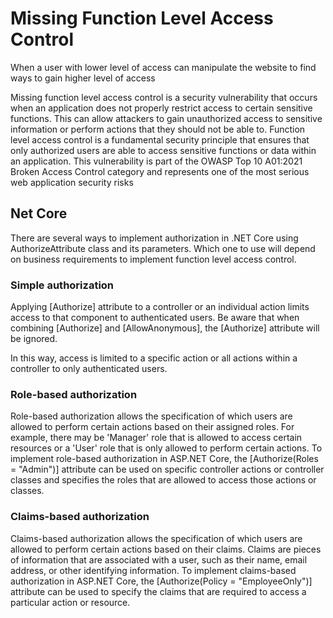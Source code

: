 # Missing Function Level Access Control

When a user with lower level of access can manipulate the website to find ways to gain
higher level of access

Missing function level access control is a security vulnerability that occurs when an application does not properly restrict access to certain sensitive functions. This can allow attackers to gain unauthorized access to sensitive information or perform actions that they should not be able to. Function level access control is a fundamental security principle that ensures that only authorized users are able to access sensitive functions or data within an application. This vulnerability is part of the OWASP Top 10 A01:2021 Broken Access Control category and represents one of the most serious web application security risks

## Net Core

There are several ways to implement authorization in .NET Core using AuthorizeAttribute class and its parameters. Which one to use will depend on business requirements to implement function level access control.

### Simple authorization
Applying [Authorize] attribute to a controller or an individual action limits access to that component to authenticated users. Be aware that when combining [Authorize] and [AllowAnonymous], the [Authorize] attribute will be ignored.

In this way, access is limited to a specific action or all actions within a controller to only authenticated users.

### Role-based authorization
Role-based authorization allows the specification of which users are allowed to perform certain actions based on their assigned roles. For example, there may be 'Manager' role that is allowed to access certain resources or a 'User' role that is only allowed to perform certain actions. To implement role-based authorization in ASP.NET Core, the [Authorize(Roles = "Admin")] attribute can be used on specific controller actions or controller classes and specifies the roles that are allowed to access those actions or classes.

### Claims-based authorization
Claims-based authorization allows the specification of which users are allowed to perform certain actions based on their claims. Claims are pieces of information that are associated with a user, such as their name, email address, or other identifying information. To implement claims-based authorization in ASP.NET Core, the [Authorize(Policy = "EmployeeOnly")] attribute can be used to specify the claims that are required to access a particular action or resource.